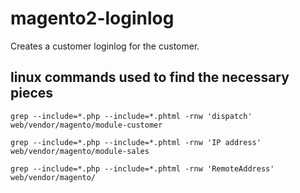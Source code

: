 # magento2-loginlog
Creates a customer loginlog for the customer.

## linux commands used to find the necessary pieces

`grep --include=*.php --include=*.phtml -rnw 'dispatch' web/vendor/magento/module-customer`

`grep --include=*.php --include=*.phtml -rnw 'IP address' web/vendor/magento/module-sales`

`grep --include=*.php --include=*.phtml -rnw 'RemoteAddress' web/vendor/magento/`
